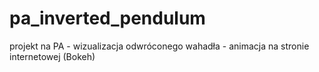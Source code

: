 # pa_inverted_pendulum
projekt na PA - wizualizacja odwróconego wahadła - animacja na stronie internetowej (Bokeh)
